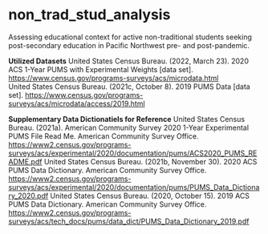 # non_trad_stud_analysis
Assessing educational context for active non-traditional students seeking post-secondary education in Pacific Northwest pre- and post-pandemic.

**Utilized Datasets**
United States Census Bureau. (2022, March 23). 2020 ACS 1-Year PUMS with Experimental Weights [data set]. https://www.census.gov/programs-surveys/acs/microdata.html  
United States Census Bureau. (2021c, October 8). 2019 PUMS Data [data set]. https://www.census.gov/programs-surveys/acs/microdata/access/2019.html 

**Supplementary Data Dictionatiels for Reference**
United States Census Bureau. (2021a). American Community Survey 2020 1-Year Experimental PUMS File Read Me. American Community Survey Office. https://www2.census.gov/programs-surveys/acs/experimental/2020/documentation/pums/ACS2020_PUMS_README.pdf 
United States Census Bureau. (2021b, November 30). 2020 ACS PUMS Data Dictionary. American Community Survey Office. https://www2.census.gov/programs-surveys/acs/experimental/2020/documentation/pums/PUMS_Data_Dictionary_2020.pdf
United States Census Bureau. (2020, October 15). 2019 ACS PUMS Data Dictionary. American Community Survey Office. https://www2.census.gov/programs-surveys/acs/tech_docs/pums/data_dict/PUMS_Data_Dictionary_2019.pdf 

